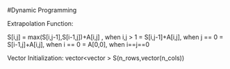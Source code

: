 #Dynamic Programming

Extrapolation Function:

S[i,j] = max(S[i,j-1],S[i-1,j])+A[i,j] , when i,j > 1
       = S[i,j-1]+A[i,j], when j == 0
       = S[i-1,j]+A[i,j], when i == 0
       = A[0,0], when i==j==0

Vector Initialization:
    vector<vector<int> > S(n_rows,vector<int>(n_cols))
